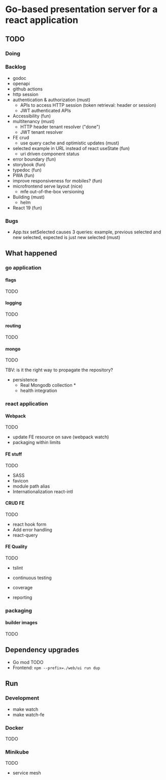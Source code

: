 # Go-based presentation server for a react application

## TODO

### Doing

### Backlog

- godoc
- openapi
- github actions
- http session
- authentication & authorization (must)
  - APIs to access HTTP session (token retrieval: header or session)
  - JWT authenticated APIs
- Accessibility (fun)
- multitenancy (must)
  - HTTP header tenant resolver ("done")
  - JWT tenant resolver
- FE crud
  - use query cache and optimistic updates (must)
- selected example in URL instead of react useState (fun)
  - uri driven component status
- error boundary (fun)
- storybook (fun)
- typedoc (fun)
- PWA (fun)
- improve responsiveness for mobiles? (fun)
- microfrontend serve layout (nice)
  - mfe out-of-the-box versioning
- Building (must)
  - helm
- React 19 (fun)

### Bugs

- App.tsx setSelected causes 3 queries: example, previous selected and new selected, expected is just new selected (must)

## What happened

### go application

#### flags

TODO

#### logging

TODO

#### routing

TODO

#### mongo

TODO

TBV: is it the right way to propagate the repository?

- persistence
  - Real Mongodb collection *
  - health integration

### react application

#### Webpack

TODO

- update FE resource on save (webpack watch)
- packaging within limits

#### FE stuff

TODO

- SASS
- favicon
- module path alias
- Internationalization react-intl

#### CRUD FE

TODO

  - react hook form
  - Add error handling
  - react-query

#### FE Quality

TODO

- tslint

- continuous testing
- coverage

- reporting

### packaging

#### builder images

TODO

## Dependency upgrades

- Go mod TODO
- Frontend: `npm --prefix=./web/ui run dup`

## Run

### Development

- make watch
- make watch-fe


### Docker

TODO

### Minikube

TODO

- service mesh

